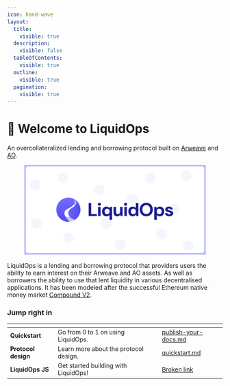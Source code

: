 ```yaml
---
icon: hand-wave
layout:
  title:
    visible: true
  description:
    visible: false
  tableOfContents:
    visible: true
  outline:
    visible: true
  pagination:
    visible: true
---
```


# 👋 Welcome to LiquidOps

An overcollateralized lending and borrowing protocol built on [Arweave](https://arweave.org/) and [AO](https://ao.arweave.dev/).&#x20;

<figure><img src=".gitbook/assets/Group 506.png" alt=""><figcaption></figcaption></figure>

LiquidOps is a lending and borrowing protocol that providers users the ability to earn interest on their Arweave and AO assets. As well as borrowers the ability to use that lent liquidity in various decentralised applications. It has been modeled after the successful Ethereum native money market [Compound V2](https://docs.compound.finance/v2/).

### Jump right in

<table data-view="cards"><thead><tr><th></th><th></th><th data-hidden data-card-cover data-type="files"></th><th data-hidden></th><th data-hidden data-card-target data-type="content-ref"></th></tr></thead><tbody><tr><td><strong>Quickstart</strong></td><td>Go from 0 to 1 on using LiquidOps.</td><td></td><td></td><td><a href="getting-started/publish-your-docs.md">publish-your-docs.md</a></td></tr><tr><td><strong>Protocol design</strong></td><td>Learn more about the protocol design.</td><td></td><td></td><td><a href="getting-started/quickstart.md">quickstart.md</a></td></tr><tr><td><strong>LiquidOps JS</strong></td><td>Get started building with LiquidOps!</td><td></td><td></td><td><a href="broken-reference">Broken link</a></td></tr></tbody></table>
